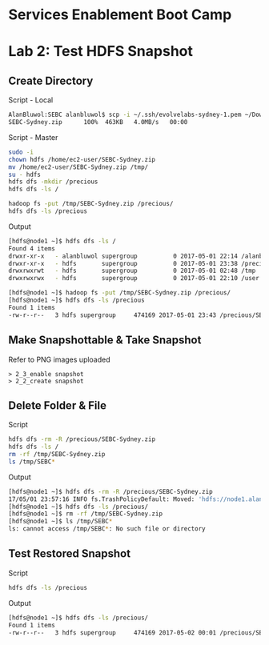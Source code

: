 # Services Enablement Boot Camp

# Lab 2: Test HDFS Snapshot

## Create Directory

Script - Local

```sh
AlanBluwol:SEBC alanbluwol$ scp -i ~/.ssh/evolvelabs-sydney-1.pem ~/Downloads/SEBC-Sydney.zip ec2-user@52.64.169.185:/home/ec2-user/
SEBC-Sydney.zip      100%  463KB   4.0MB/s   00:00      
```

Script - Master

```sh
sudo -i
chown hdfs /home/ec2-user/SEBC-Sydney.zip
mv /home/ec2-user/SEBC-Sydney.zip /tmp/
su - hdfs
hdfs dfs -mkdir /precious
hdfs dfs -ls /

hadoop fs -put /tmp/SEBC-Sydney.zip /precious/
hdfs dfs -ls /precious
```

Output

```sh
[hdfs@node1 ~]$ hdfs dfs -ls /
Found 4 items
drwxr-xr-x   - alanbluwol supergroup          0 2017-05-01 22:14 /alanbluwol
drwxr-xr-x   - hdfs       supergroup          0 2017-05-01 23:38 /precious
drwxrwxrwt   - hdfs       supergroup          0 2017-05-01 02:48 /tmp
drwxrwxrwx   - hdfs       supergroup          0 2017-05-01 22:10 /user

[hdfs@node1 ~]$ hadoop fs -put /tmp/SEBC-Sydney.zip /precious/
[hdfs@node1 ~]$ hdfs dfs -ls /precious
Found 1 items
-rw-r--r--   3 hdfs supergroup     474169 2017-05-01 23:43 /precious/SEBC-Sydney.zip
```

## Make Snapshottable & Take Snapshot

Refer to PNG images uploaded

	> 2_3_enable snapshot
	> 2_2_create snapshot

## Delete Folder & File

Script

```sh
hdfs dfs -rm -R /precious/SEBC-Sydney.zip
hdfs dfs -ls /
rm -rf /tmp/SEBC-Sydney.zip
ls /tmp/SEBC*
```

Output

```sh
[hdfs@node1 ~]$ hdfs dfs -rm -R /precious/SEBC-Sydney.zip
17/05/01 23:57:16 INFO fs.TrashPolicyDefault: Moved: 'hdfs://node1.alanbluwol:8020/precious/SEBC-Sydney.zip' to trash at: hdfs://node1.alanbluwol:8020/user/hdfs/.Trash/Current/precious/SEBC-Sydney.zip
[hdfs@node1 ~]$ hdfs dfs -ls /precious/
[hdfs@node1 ~]$ rm -rf /tmp/SEBC-Sydney.zip
[hdfs@node1 ~]$ ls /tmp/SEBC*
ls: cannot access /tmp/SEBC*: No such file or directory
```

## Test Restored Snapshot

Script

```sh
hdfs dfs -ls /precious
```

Output

```sh
[hdfs@node1 ~]$ hdfs dfs -ls /precious/
Found 1 items
-rw-r--r--   3 hdfs supergroup     474169 2017-05-02 00:01 /precious/SEBC-Sydney.zip
```